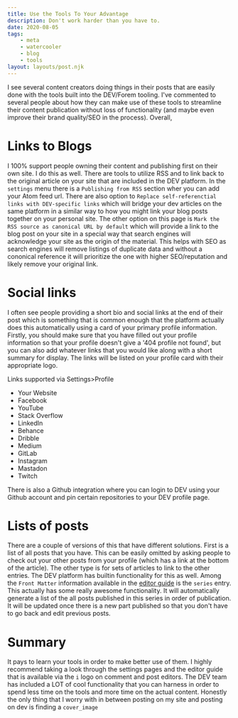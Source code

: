 ```yaml
---  
title: Use the Tools To Your Advantage  
description: Don't work harder than you have to.  
date: 2020-08-05  
tags:  
    - meta  
    - watercooler
    - blog  
    - tools
layout: layouts/post.njk  
---  
```


I see several content creators doing things in their posts that are easily done with the tools built into the DEV/Forem tooling. I've commented to several people about how they can make use of these tools to streamline their content publication without loss of functionality (and maybe even improve their brand quality/SEO in the process). Overall, 

# Links to Blogs

I 100% support people owning their content and publishing first on their own site. I do this as well. There are tools to utilize RSS and to link back to the original article on your site that are included in the DEV platform. In the `settings` menu there is a `Publishing from RSS` section wher you can add your Atom feed url. There are also option to `Replace self-referenctial links with DEV-specific links` which will bridge your dev articles on the same platform in a similar way to how you might link your blog posts together on your personal site. The other option on this page is `Mark the RSS source as canonical URL by default` which will provide a link to the blog post on your site in a special way that search engines will acknowledge your site as the origin of the material. This helps with SEO as search engines will remove listings of duplicate data and without a cononical reference it will prioritize the one with higher SEO/reputation and likely remove your original link. 

# Social links

I often see people providing a short bio and social links at the end of their post which is something that is common enough that the platform actually does this automatically using a card of your primary profile information. Firstly, you should make sure that you have filled out your profile information so that your profile doesn't give a '404 profile not found', but you can also add whatever links that you would like along with a short summary for display. The links will be listed on your profile card with their appropriate logo.

Links supported via Settings>Profile
+ Your Website
+ Facebook
+ YouTube
+ Stack Overflow
+ LinkedIn
+ Behance
+ Dribble
+ Medium
+ GitLab
+ Instagram
+ Mastadon
+ Twitch

There is also a Github integration where you can login to DEV using your Github account and pin certain repositories to your DEV profile page.

# Lists of posts

There are a couple of versions of this that have different solutions. First is a list of all posts that you have. This can be easily omitted by asking people to check out your other posts from your profile (which has a link at the bottom of the article). The other type is for sets of articles to link to the other entries. The DEV platform has builtin functionality for this as well. Among the `Front Matter` information available in the [editor guide](https://dev.to/p/editor_guide) is the `series` entry. This actually has some really awesome functionality. It will automatically generate a list of the all posts published in this series in order of publication. It will be updated once there is a new part published so that you don't have to go back and edit previous posts. 


# Summary

It pays to learn your tools in order to make better use of them. I highly recommend taking a look through the settings pages and the editor guide that is available via the `i` logo on comment and post editors. The DEV team has included a LOT of cool functionality that you can harness in order to spend less time on the tools and more time on the actual content. Honestly the only thing that I worry with in between posting on my site and posting on dev is finding a `cover_image`
